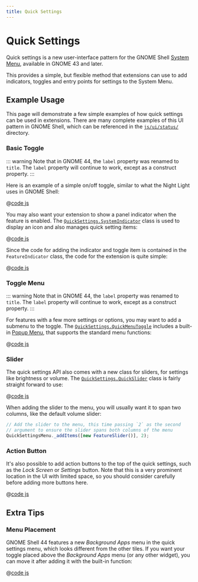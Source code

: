 ```yaml
---
title: Quick Settings
---
```


# Quick Settings

Quick settings is a new user-interface pattern for the GNOME Shell
[System Menu][shell-systemmenu], available in GNOME 43 and later.

This provides a simple, but flexible method that extensions can use to add
indicators, toggles and entry points for settings to the System Menu.

[shell-systemmenu]: https://help.gnome.org/users/gnome-help/stable/shell-introduction.html#systemmenu


## Example Usage

This page will demonstrate a few simple examples of how quick settings can be
used in extensions. There are many complete examples of this UI pattern in GNOME
Shell, which can be referenced in the [`js/ui/status/`][gs-status] directory.

[gs-status]: https://gitlab.gnome.org/GNOME/gnome-shell/-/tree/main/js/ui/status


### Basic Toggle

::: warning
Note that in GNOME 44, the `label` property was renamed to `title`. The `label`
property will continue to work, except as a construct property.
:::

Here is an example of a simple on/off toggle, similar to what the Night Light
uses in GNOME Shell:

@[code js](@src/extensions/topics/quick-settings/quickSettingsQuickToggle.js)

You may also want your extension to show a panel indicator when the feature is
enabled. The [`QuickSettings.SystemIndicator`][js-systemindicator] class is used
to display an icon and also manages quick setting items:

@[code js](@src/extensions/topics/quick-settings/quickSettingsSystemIndicator.js)

Since the code for adding the indicator and toggle item is contained in the
`FeatureIndicator` class, the code for the extension is quite simple:

@[code js](@src/extensions/topics/quick-settings/extension.js)

[js-systemindicator]: https://gitlab.gnome.org/GNOME/gnome-shell/blob/main/js/ui/quickSettings.js


### Toggle Menu

::: warning
Note that in GNOME 44, the `label` property was renamed to `title`. The `label`
property will continue to work, except as a construct property.
:::

For features with a few more settings or options, you may want to add a submenu
to the toggle. The [`QuickSettings.QuickMenuToggle`][js-quickmenutoggle]
includes a built-in [Popup Menu](popup-menu.md), that supports the standard menu
functions:

@[code js](@src/extensions/topics/quick-settings/quickSettingsQuickMenuToggle.js)

[js-quickmenutoggle]: https://gitlab.gnome.org/GNOME/gnome-shell/blob/main/js/ui/quickSettings.js


### Slider

The quick settings API also comes with a new class for sliders, for settings
like brightness or volume. The [`QuickSettings.QuickSlider`][js-quickslider]
class is fairly straight forward to use:

@[code js](@src/extensions/topics/quick-settings/quickSettingsQuickSlider.js)

When adding the slider to the menu, you will usually want it to span two
columns, like the default volume slider:

```js
// Add the slider to the menu, this time passing `2` as the second
// argument to ensure the slider spans both columns of the menu
QuickSettingsMenu._addItems([new FeatureSlider()], 2);
```

[js-quickslider]: https://gitlab.gnome.org/GNOME/gnome-shell/blob/main/js/ui/quickSettings.js


### Action Button

It's also possible to add action buttons to the top of the quick settings, such
as the *Lock Screen* or *Settings* button. Note that this is a very prominent
location in the UI with limited space, so you should consider carefully before
adding more buttons here.

@[code js](@src/extensions/quick-settings/quickSettingsActionButton.js)

## Extra Tips

### Menu Placement

GNOME Shell 44 features a new *Background Apps* menu in the quick settings menu,
which looks different from the other tiles. If you want your toggle placed above
the *Background Apps* menu (or any other widget), you can move it after adding
it with the built-in function:

@[code js](@src/extensions/topics/quick-settings/quickSettingsMenuPlacement.js)
